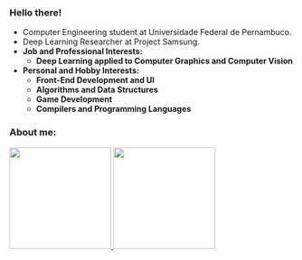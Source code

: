 ### Hello there! 
* Computer Engineering student at Universidade Federal de Pernambuco.
* Deep Learning Researcher at Project Samsung.
* __Job and Professional Interests:__ 
  * __Deep Learning applied to Computer Graphics and Computer Vision__
* __Personal and Hobby Interests:__
  * __Front-End Development and UI__
  * __Algorithms and Data Structures__
  * __Game Development__
  * __Compilers and Programming Languages__

### About me:
<!--
**vmmc2/vmmc2** is a ✨ _special_ ✨ repository because its `README.md` (this file) appears on your GitHub profile.

Here are some ideas to get you started:

- 🔭 I’m currently working on ...
- 🌱 I’m currently learning ...
- 👯 I’m looking to collaborate on ...
- 🤔 I’m looking for help with ...
- 💬 Ask me about ...
- 📫 How to reach me: ...
- 😄 Pronouns: ...
- ⚡ Fun fact: ...
-->
<div>
  <a href="https://github.com/vmmc2">
  <img height="180em" src="https://github-readme-stats.vercel.app/api?username=vmmc2&show_icons=true&theme=midnight-purple&include_all_commits=true&count_private=true"/>
  <img height="180em" src="https://github-readme-stats.vercel.app/api/top-langs/?username=vmmc2&layout=compact&langs_count=10&theme=midnight-purple"/>
</div>
